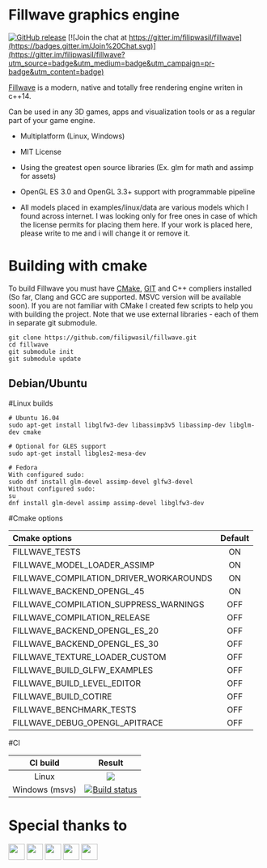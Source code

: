 # Fillwave graphics engine

[Fillwave]: https://filipwasil.bitbucket.io/

[![GitHub release](https://img.shields.io/github/release/filipwasil/fillwave.svg)](https://github.com/filipwasil/fillwave/releases/latest) [![Join the chat at https://gitter.im/filipwasil/fillwave](https://badges.gitter.im/Join%20Chat.svg)](https://gitter.im/filipwasil/fillwave?utm_source=badge&utm_medium=badge&utm_campaign=pr-badge&utm_content=badge)

[Fillwave] is a modern, native and totally free rendering engine writen in c++14.

Can be used in any 3D games, apps and visualization tools or as a regular part of your game engine.

- Multiplatform (Linux, Windows)
- MIT License
- Using the greatest open source libraries (Ex. glm for math and assimp for assets)
- OpenGL ES 3.0 and OpenGL 3.3+ support with programmable pipeline

- All models placed in examples/linux/data are various models which I found across internet.
  I was looking only for free ones in case of which the license permits for placing them here.
  If your work is placed here, please write to me and i will change it or remove it.

# Building with cmake

To build Fillwave you must have [CMake](https://cmake.org/), [GIT](https://git-scm.com/) and C++ compliers installed (So far, Clang and GCC are supported. MSVC version will be available soon). If you are not familiar with CMake I created few scripts to help you with building the project. Note that we use external libraries - each of them in separate git submodule.

```
git clone https://github.com/filipwasil/fillwave.git
cd fillwave
git submodule init
git submodule update
```

## Debian/Ubuntu

#Linux builds

```
# Ubuntu 16.04
sudo apt-get install libglfw3-dev libassimp3v5 libassimp-dev libglm-dev cmake

# Optional for GLES support
sudo apt-get install libgles2-mesa-dev

# Fedora
With configured sudo:
sudo dnf install glm-devel assimp-devel glfw3-devel
Without configured sudo:
su
dnf install glm-devel assimp assimp-devel libglfw3-dev
```

#Cmake options

|    Cmake options  |     Default      |
| :-------------|:-------------:|
| FILLWAVE_TESTS                          | ON |
| FILLWAVE_MODEL_LOADER_ASSIMP            | ON |
| FILLWAVE_COMPILATION_DRIVER_WORKAROUNDS | ON |
| FILLWAVE_BACKEND_OPENGL_45              | ON |
| FILLWAVE_COMPILATION_SUPPRESS_WARNINGS  | OFF |
| FILLWAVE_COMPILATION_RELEASE            | OFF |
| FILLWAVE_BACKEND_OPENGL_ES_20           | OFF |
| FILLWAVE_BACKEND_OPENGL_ES_30           | OFF |
| FILLWAVE_TEXTURE_LOADER_CUSTOM          | OFF |
| FILLWAVE_BUILD_GLFW_EXAMPLES            | OFF |
| FILLWAVE_BUILD_LEVEL_EDITOR             | OFF |
| FILLWAVE_BUILD_COTIRE                   | OFF |
| FILLWAVE_BENCHMARK_TESTS                | OFF |
| FILLWAVE_DEBUG_OPENGL_APITRACE          | OFF |


#CI

|    CI build    |    Result      |
| :-------------: |:-------------:|
| Linux      | ![](https://travis-ci.org/filipwasil/fillwave.svg?branch=master) |
| Windows (msvs)    | [![Build status](https://ci.appveyor.com/api/projects/status/w5xqq2tntoo9td6k?svg=true)](https://ci.appveyor.com/project/filipwasil/fillwave) |

# Special thanks to
<img src="https://github.com/filipwasil/fillwave/blob/dev_master/ext/support/clion.png" width="32" height="32"> <img src="https://github.com/filipwasil/fillwave/blob/dev_master/ext/support/zube.png" width="32" height="32"> <img src="https://github.com/filipwasil/fillwave/blob/dev_master/ext/support/travis.png" width="32" height="32"> <img src="https://github.com/filipwasil/fillwave/blob/dev_master/ext/support/appveyor.png" width="32" height="32"> <img src="https://github.com/filipwasil/fillwave/blob/dev_master/ext/support/gerrit.png" width="32" height="32">